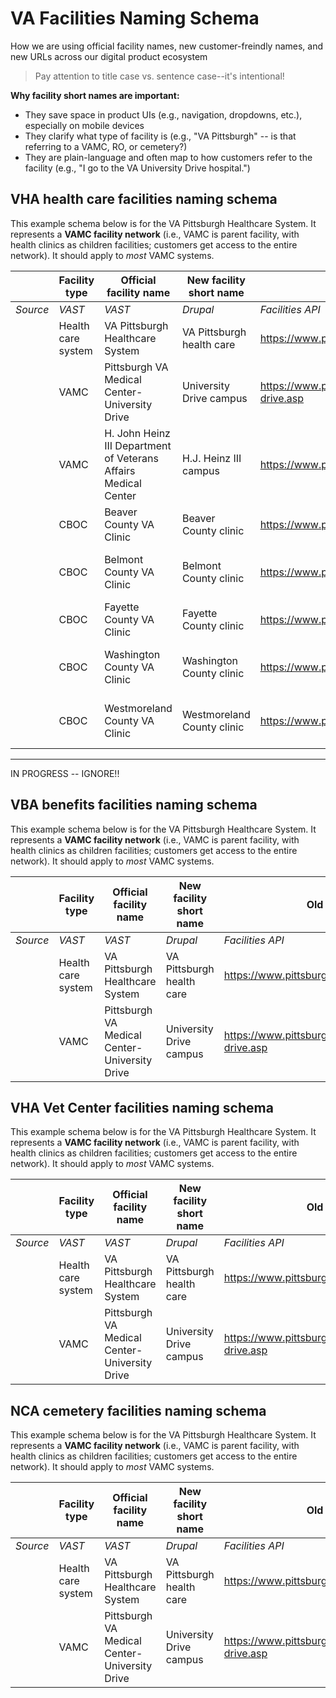 # VA Facilities Naming Schema
How we are using official facility names, new customer-freindly names, and new URLs across our digital product ecosystem

> Pay attention to title case vs. sentence case--it's intentional!

**Why facility short names are important:**
- They save space in product UIs (e.g., navigation, dropdowns, etc.), especially on mobile devices
- They clarify what type of facility is (e.g., "VA Pittsburgh" -- is that referring to a VAMC, RO, or cemetery?)
- They are plain-language and often map to how customers refer to the facility (e.g., "I go to the VA University Drive hospital.")

## VHA health care facilities naming schema
This example schema below is for the VA Pittsburgh Healthcare System. It represents a **VAMC facility network** (i.e., VAMC is parent facility, with health clinics as children facilities; customers get access to the entire network). It should apply to _most_ VAMC systems.

|          | Facility type            |  Official facility name                         | New facility short name         | Old website URL                                                   | New website URL                                                    | 
| -------- | ------------------------ | ----------------------------------------------- | ------------------------------- | ----------------------------------------------------------------- | ------------------------------------------------------------------ |
| _Source_ | _VAST_                   | _VAST_                                          | _Drupal_                        | _Facilities API_                                                  | _Facilities API_                                                   |
|          | Health care system       | VA Pittsburgh Healthcare System                 | VA Pittsburgh health care       | https://www.pittsburgh.va.gov/                                    | https://www.va.gov/pittsburgh-health-care/                         |
|          | VAMC                     | Pittsburgh VA Medical Center-University Drive   | University Drive campus         | https://www.pittsburgh.va.gov/locations/university-drive.asp      | https://www.va.gov/pittsburgh-health-care/locations/pittsburgh-va-medical-center-university-drive/ |
|          | VAMC                     | H. John Heinz III Department of Veterans Affairs Medical Center | H.J. Heinz III campus        | https://www.pittsburgh.va.gov/locations/HJ-heinz.asp      | https://www.va.gov/pittsburgh-health-care/locations/h-john-heinz-iii-department-of-veterans-affairs-medical-center/ |
|          | CBOC                     | Beaver County VA Clinic                         | Beaver County clinic            | https://www.pittsburgh.va.gov/locations/beaver.asp      | https://www.va.gov/pittsburgh-health-care/locations/beaver-county-va-clinic/ |
|          | CBOC                     | Belmont County VA Clinic   | Belmont County clinic         | https://www.pittsburgh.va.gov/locations/belmont.asp      | https://www.va.gov/pittsburgh-health-care/locations/belmont-county-va-clinic/ |
|          | CBOC                     | Fayette County VA Clinic   | Fayette County clinic         | https://www.pittsburgh.va.gov/locations/fayette.asp      | https://www.va.gov/pittsburgh-health-care/locations/fayette-county-va-clinic/ |
|          | CBOC                     | Washington County VA Clinic   | Washington County clinic         | https://www.pittsburgh.va.gov/locations/washington.asp      | https://www.va.gov/pittsburgh-health-care/locations/washington-county-va-clinic/ |
|          | CBOC                     | Westmoreland County VA Clinic   | Westmoreland County clinic         | https://www.pittsburgh.va.gov/locations/westmoreland.asp      | https://www.va.gov/pittsburgh-health-care/locations/westmoreland-county-va-clinic/ |

-----
IN PROGRESS -- IGNORE!!

## VBA benefits facilities naming schema
This example schema below is for the VA Pittsburgh Healthcare System. It represents a **VAMC facility network** (i.e., VAMC is parent facility, with health clinics as children facilities; customers get access to the entire network). It should apply to _most_ VAMC systems.

|          | Facility type            |  Official facility name                         | New facility short name         | Old website URL                                                   | New website URL                                                    | 
| -------- | ------------------------ | ----------------------------------------------- | ------------------------------- | ----------------------------------------------------------------- | ------------------------------------------------------------------ |
| _Source_ | _VAST_                   | _VAST_                                          | _Drupal_                        | _Facilities API_                                                  | _Facilities API_                                                   |
|          | Health care system       | VA Pittsburgh Healthcare System                 | VA Pittsburgh health care       | https://www.pittsburgh.va.gov/                                    | https://www.va.gov/pittsburgh-health-care/                         |
|          | VAMC                     | Pittsburgh VA Medical Center-University Drive   | University Drive campus         | https://www.pittsburgh.va.gov/locations/university-drive.asp      | https://www.va.gov/pittsburgh-health-care/locations/pittsburgh-va-medical-center-university-drive/ |

## VHA Vet Center facilities naming schema
This example schema below is for the VA Pittsburgh Healthcare System. It represents a **VAMC facility network** (i.e., VAMC is parent facility, with health clinics as children facilities; customers get access to the entire network). It should apply to _most_ VAMC systems.

|          | Facility type            |  Official facility name                         | New facility short name         | Old website URL                                                   | New website URL                                                    | 
| -------- | ------------------------ | ----------------------------------------------- | ------------------------------- | ----------------------------------------------------------------- | ------------------------------------------------------------------ |
| _Source_ | _VAST_                   | _VAST_                                          | _Drupal_                        | _Facilities API_                                                  | _Facilities API_                                                   |
|          | Health care system       | VA Pittsburgh Healthcare System                 | VA Pittsburgh health care       | https://www.pittsburgh.va.gov/                                    | https://www.va.gov/pittsburgh-health-care/                         |
|          | VAMC                     | Pittsburgh VA Medical Center-University Drive   | University Drive campus         | https://www.pittsburgh.va.gov/locations/university-drive.asp      | https://www.va.gov/pittsburgh-health-care/locations/pittsburgh-va-medical-center-university-drive/ |

## NCA cemetery facilities naming schema
This example schema below is for the VA Pittsburgh Healthcare System. It represents a **VAMC facility network** (i.e., VAMC is parent facility, with health clinics as children facilities; customers get access to the entire network). It should apply to _most_ VAMC systems.

|          | Facility type            |  Official facility name                         | New facility short name         | Old website URL                                                   | New website URL                                                    | 
| -------- | ------------------------ | ----------------------------------------------- | ------------------------------- | ----------------------------------------------------------------- | ------------------------------------------------------------------ |
| _Source_ | _VAST_                   | _VAST_                                          | _Drupal_                        | _Facilities API_                                                  | _Facilities API_                                                   |
|          | Health care system       | VA Pittsburgh Healthcare System                 | VA Pittsburgh health care       | https://www.pittsburgh.va.gov/                                    | https://www.va.gov/pittsburgh-health-care/                         |
|          | VAMC                     | Pittsburgh VA Medical Center-University Drive   | University Drive campus         | https://www.pittsburgh.va.gov/locations/university-drive.asp      | https://www.va.gov/pittsburgh-health-care/locations/pittsburgh-va-medical-center-university-drive/ |

